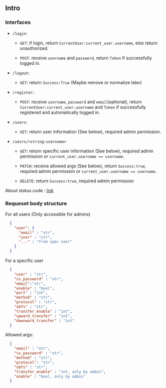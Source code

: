 ## Intro

### Interfaces
* `/login`: 
    * `GET`: if login, return `CurrentUser:current_user.username`, else return unauthorized.

    * `POST`: receive `username` and `password`, return `Token` if successfully logged in.

* `/logout`:
    * `GET`: return `Success:True` (Maybe remove or normalize later)

* `/register`:
    * `POST`: receive `username`, `password` and `email`(optional), return `CurrentUser:current_user.username` and `Token` if successfully registered and automatically logged in.

* `/users`:
    * `GET`: return user information (See below), required admin permission.

* `/uesrs/<string:username>`
    * `GET`: return specific user information (See below), required admin permission or `current_user.username == username`.

    * `PATCH`: receive allowed args (See below), return `Success:true`, required admin permission or `current_user.username == username`.

    * `DELETE`: return `Success:true`, required admin permission
    
    
About status code : [link](http://www.restapitutorial.com/lessons/httpmethods.html)


### Requeset body structure

For all users (Only accessible for admins)
```json
  {
    "user": {
      "email" : "str",
      "user" : "str",
      "..." : "from spec user"
    }
  }
```

For a specific user
```json
  {
    "user" : "str",
    "ss_password" : "str",
    "email":"str",
    "enable" : "bool",
    "port" : "int",
    "method" : "str",
    "protocol" : "str",
    "obfs" : "str",
    "transfer_enable" : "int",
    "upward_transfer" : "int",
    "downward_transfer" : "int"
  }
```

Allowed args:
```json
  {
    "email" : "str",
    "ss_password" : "str",
    "method" : "str",
    "protocol": "str",
    "obfs" : "str",
    "transfer_enable" : "int, only by admin",
    "enable" : "bool, only by admin"
  }